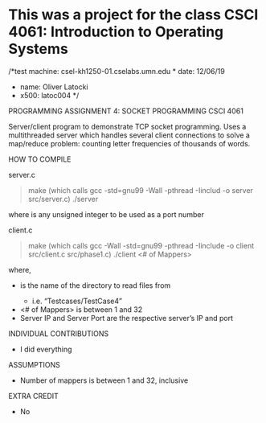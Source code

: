 ﻿# This was a project for the class CSCI 4061: Introduction to Operating Systems
 
 /*test machine: csel-kh1250-01.cselabs.umn.edu * date: 12/06/19
* name: Oliver Latocki
* x500: latoc004 */


PROGRAMMING ASSIGNMENT 4: SOCKET PROGRAMMING
CSCI 4061

Server/client program to demonstrate TCP socket programming. Uses a multithreaded server which handles several client connections to solve a map/reduce problem: counting letter frequencies of thousands of words.

HOW TO COMPILE


server.c


>make
    (which calls gcc -std=gnu99 -Wall -pthread -Iinclud -o server src/server.c)
>./server <Server Port>


where <Server Port> is any unsigned integer to be used as a port number


client.c


>make
    (which calls gcc -Wall -std=gnu99 -pthread -Iinclude -o client src/client.c src/phase1.c)
>./client <Folder Name> <# of Mappers> <Server IP> <Server Port>


where,
* <Folder Name> is the name of the directory to read files from
   * i.e. “Testcases/TestCase4”
* <# of Mappers> is between 1 and 32
* Server IP and Server Port are the respective server’s IP and port


INDIVIDUAL CONTRIBUTIONS


* I did everything


ASSUMPTIONS


* Number of mappers is between 1 and 32, inclusive


EXTRA CREDIT


* No
